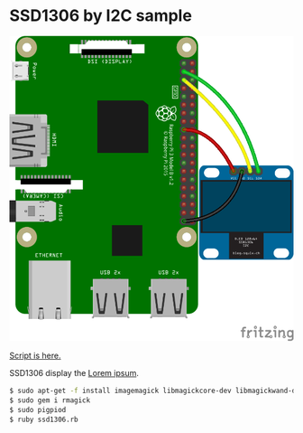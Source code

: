 # SSD1306 by I2C sample

![board_image](./ssd1306.png)

[Script is here.](./ssd1306.rb)

SSD1306 display the [Lorem ipsum](https://www.lipsum.com/).

```sh
$ sudo apt-get -f install imagemagick libmagickcore-dev libmagickwand-dev
$ sudo gem i rmagick
$ sudo pigpiod
$ ruby ssd1306.rb
```
